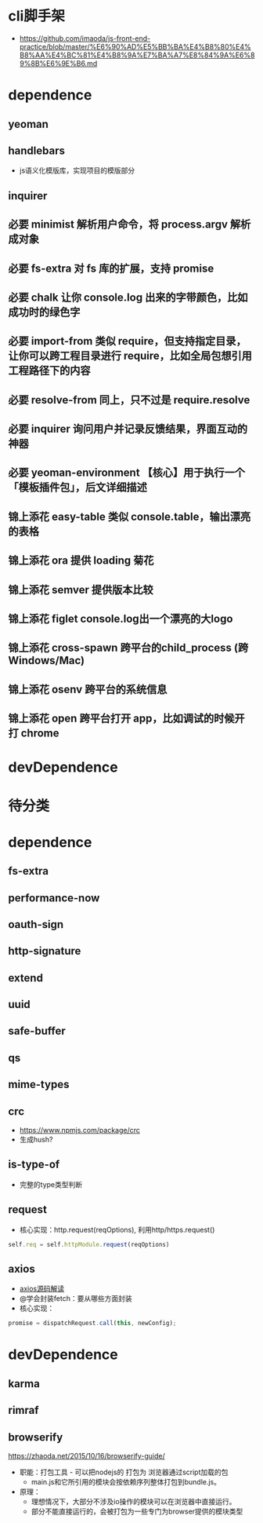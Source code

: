 # cli脚手架
- https://github.com/imaoda/js-front-end-practice/blob/master/%E6%90%AD%E5%BB%BA%E4%B8%80%E4%B8%AA%E4%BC%81%E4%B8%9A%E7%BA%A7%E8%84%9A%E6%89%8B%E6%9E%B6.md
# dependence
## yeoman
## handlebars
- js语义化模版库，实现项目的模版部分
## inquirer
## 必要	minimist	解析用户命令，将 process.argv 解析成对象
## 必要	fs-extra	对 fs 库的扩展，支持 promise
## 必要	chalk	让你 console.log 出来的字带颜色，比如成功时的绿色字
## 必要	import-from	类似 require，但支持指定目录，让你可以跨工程目录进行 require，比如全局包想引用工程路径下的内容
## 必要	resolve-from	同上，只不过是 require.resolve
## 必要	inquirer	询问用户并记录反馈结果，界面互动的神器
## 必要	yeoman-environment	【核心】用于执行一个「模板插件包」，后文详细描述
## 锦上添花	easy-table	类似 console.table，输出漂亮的表格
## 锦上添花	ora	提供 loading 菊花
## 锦上添花	semver	提供版本比较
## 锦上添花	figlet	console.log出一个漂亮的大logo
## 锦上添花	cross-spawn	跨平台的child_process (跨 Windows/Mac)
## 锦上添花	osenv	跨平台的系统信息
## 锦上添花	open	跨平台打开 app，比如调试的时候开打 chrome
# devDependence
# 待分类
# dependence
## fs-extra
## performance-now
## oauth-sign
## http-signature
## extend
## uuid
## safe-buffer
## qs
## mime-types
## crc   
- https://www.npmjs.com/package/crc
- 生成hush?
## is-type-of
- 完整的type类型判断
## request
- 核心实现：http.request(reqOptions), 利用http/https.request()
```js
self.req = self.httpModule.request(reqOptions)
```

## axios
- [axios源码解读](https://juejin.cn/post/7016255507392364557)
- @学会封装fetch：要从哪些方面封装
- 核心实现：
```js
promise = dispatchRequest.call(this, newConfig);
```
# devDependence
## karma
## rimraf
## browserify
https://zhaoda.net/2015/10/16/browserify-guide/
- 职能：打包工具 - 可以把nodejs的 打包为 浏览器通过script加载的包
    - main.js和它所引用的模块会按依赖序列整体打包到bundle.js。
- 原理：
    - 理想情况下，大部分不涉及io操作的模块可以在浏览器中直接运行。
    - 部分不能直接运行的，会被打包为一些专门为browser提供的模块类型

